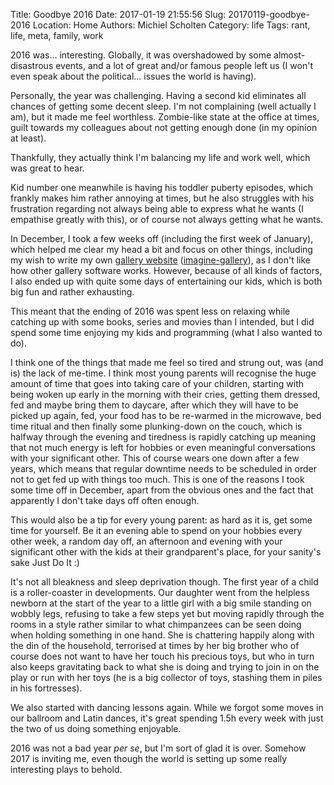 Title: Goodbye 2016
Date: 2017-01-19 21:55:56
Slug: 20170119-goodbye-2016
Location: Home
Authors: Michiel Scholten
Category: life
Tags: rant, life, meta, family, work

2016 was... interesting. Globally, it was overshadowed by some almost-disastrous events, and a lot of great and/or famous people left us (I won't even speak about the political... issues the world is having).

Personally, the year was challenging. Having a second kid eliminates all chances of getting some decent sleep. I'm not complaining (well actually I am), but it made me feel worthless. Zombie-like state at the office at times, guilt towards my colleagues about not getting enough done (in my opinion at least).

Thankfully, they actually think I'm balancing my life and work well, which was great to hear.

Kid number one meanwhile is having his toddler puberty episodes, which frankly makes him rather annoying at times, but he also struggles with his frustration regarding not always being able to express what he wants (I empathise greatly with this), or of course not always getting what he wants.

In December, I took a few weeks off (including the first week of January), which helped me clear my head a bit and focus on other things, including my wish to write my own [gallery website](https://shuttereye.org) ([imagine-gallery](https://github.com/aquatix/imagine-gallery)), as I don't like how other gallery software works. However, because of all kinds of factors, I also ended up with quite some days of entertaining our kids, which is both big fun and rather exhausting.

This meant that the ending of 2016 was spent less on relaxing while catching up with some books, series and movies than I intended, but I did spend some time enjoying my kids and programming (what I also wanted to do).

I think one of the things that made me feel so tired and strung out, was (and is) the lack of me-time. I think most young parents will recognise the huge amount of time that goes into taking care of your children, starting with being woken up early in the morning with their cries, getting them dressed, fed and maybe bring them to daycare, after which they will have to be picked up again, fed, your food has to be re-warmed in the microwave, bed time ritual and then finally some plunking-down on the couch, which is halfway through the evening and tiredness is rapidly catching up meaning that not much energy is left for hobbies or even meaningful conversations with your significant other. This of course wears one down after a few years, which means that regular downtime needs to be scheduled in order not to get fed up with things too much. This is one of the reasons I took some time off in December, apart from the obvious ones and the fact that apparently I don't take days off often enough.

This would also be a tip for every young parent: as hard as it is, get some time for yourself. Be it an evening able to spend on your hobbies every other week, a random day off, an afternoon and evening with your significant other with the kids at their grandparent's place, for your sanity's sake Just Do It :)

It's not all bleakness and sleep deprivation though. The first year of a child is a roller-coaster in developments. Our daughter went from the helpless newborn at the start of the year to a little girl with a big smile standing on wobbly legs, refusing to take a few steps yet but moving rapidly through the rooms in a style rather similar to what chimpanzees can be seen doing when holding something in one hand. She is chattering happily along with the din of the household, terrorised at times by her big brother who of course does not want to have her touch his precious toys, but who in turn also keeps gravitating back to what she is doing and trying to join in on the play or run with her toys (he is a big collector of toys, stashing them in piles in his fortresses).

We also started with dancing lessons again. While we forgot some moves in our ballroom and Latin dances, it's great spending 1.5h every week with just the two of us doing something enjoyable.

2016 was not a bad year _per se_, but I'm sort of glad it is over. Somehow 2017 is inviting me, even though the world is setting up some really interesting plays to behold.
